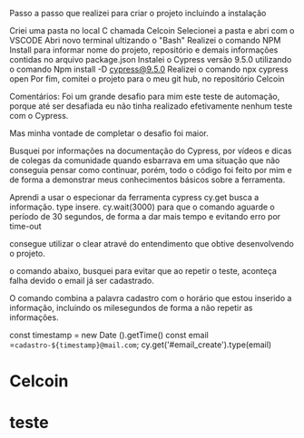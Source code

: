 Passo a passo que realizei para criar o projeto incluindo a instalação

Criei uma pasta no local C chamada Celcoin
Selecionei a pasta e abri com o VSCODE
Abri novo terminal ultizando o "Bash"
Realizei o comando NPM Install para informar nome do projeto, repositório e demais informações contidas no arquivo package.json
Instalei o Cypress versão 9.5.0 utilizando o comando Npm install -D cypress@9.5.0
Realizei o comando npx cypress open
Por fim, comitei o projeto para o meu git hub,  no repositório Celcoin

Comentários:
Foi um grande desafio para mim este teste de automação, porque até ser desafiada eu não tinha realizado efetivamente nenhum teste com o Cypress. 

Mas minha vontade de completar o desafio foi maior.

Busquei por informações na documentação do Cypress, por vídeos e dicas de colegas da comunidade quando esbarrava em uma situação que não conseguia pensar como continuar, porém, todo o código foi feito por mim e de forma a demonstrar meus conhecimentos básicos sobre a ferramenta.

Aprendi a usar o especionar da ferramenta cypress
cy.get busca a informação.
type insere.
cy.wait(3000) para que o comando aguarde o período de 30 segundos, de forma a dar mais tempo e evitando erro por time-out

consegue utilizar o clear atravé do entendimento que obtive desenvolvendo o projeto.

o comando abaixo, busquei para evitar que ao repetir o teste, aconteça falha devido o email já ser cadastrado.

O comando combina a palavra cadastro com o horário que estou inserido a informação, incluindo os milesegundos de forma a não repetir as informações.

const timestamp = new Date ().getTime()
    const email =`cadastro-${timestamp}@mail.com`;
    cy.get('#email_create').type(email) 

# Celcoin
# teste
